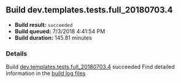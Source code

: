## Build dev.templates.tests.full_20180703.4
- **Build result:** `succeeded`
- **Build queued:** 7/3/2018 4:41:54 PM
- **Build duration:** 145.81 minutes
### Details
Build [dev.templates.tests.full_20180703.4](https://winappstudio.visualstudio.com/web/build.aspx?pcguid=a4ef43be-68ce-4195-a619-079b4d9834c2&builduri=vstfs%3a%2f%2f%2fBuild%2fBuild%2f25968) succeeded
Find detailed information in the [build log files](https://uwpctdiags.blob.core.windows.net/buildlogs/dev.templates.tests.full_20180703.4_logs.zip)
